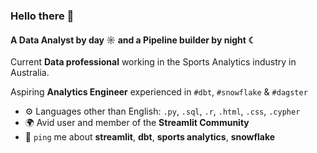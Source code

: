 

### Hello there 👋

#### A Data Analyst by day ☼ and a Pipeline builder by night ☾

Current **Data professional** working in the Sports Analytics industry in Australia. 

Aspiring **Analytics Engineer** experienced in `#dbt`, `#snowflake` & `#dagster`

- ⚙️ Languages other than English: `.py`, `.sql`, `.r`, `.html`, `.css`, `.cypher`
- 🌍 Avid user and member of the **Streamlit Community**
- 💬 `ping` me about **streamlit**, **dbt**, **sports analytics**, **snowflake**

<!---
**jordanh-49/jordanh-49** is a ✨ _special_ ✨ repository because its `README.md` (this file) appears on your GitHub profile.
You can click the Preview link to take a look at your changes.
--->
